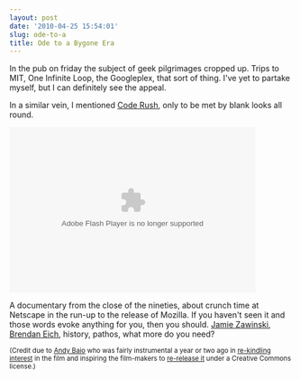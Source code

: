 ```yaml
---
layout: post
date: '2010-04-25 15:54:01'
slug: ode-to-a
title: Ode to a Bygone Era
---
```


In the pub on friday the subject of geek pilgrimages cropped up. Trips to MIT, One Infinite Loop, the Googleplex, that sort of thing. I've yet to partake myself, but I can definitely see the appeal.

In a similar vein, I mentioned [Code Rush][cr], only to be met by blank looks all round.

<div><object classid="clsid:d27cdb6e-ae6d-11cf-96b8-444553540000" width="437" height="293" id="viddler"><param name="movie" value="http://www.viddler.com/player/90571b61/" /><param name="allowscriptaccess" value="always" /><param name="allowfullscreen" value="true" /><param name="flashvars" value="fake=1"/><embed src="http://www.viddler.com/player/90571b61/" width="437" height="293" type="application/x-shockwave-flash" allowscriptaccess="always" allowfullscreen="true" flashvars="fake=1" name="viddler" ></embed></object></div>

A documentary from the close of the nineties, about crunch time at Netscape in the run-up to the release of Mozilla. If you haven't seen it and those words evoke anything for you, then you should. [Jamie Zawinski][jwz], [Brendan Eich][be], history, pathos, what more do you need?

<small>(Credit due to [Andy Baio][ab] who was fairly instrumental a year or two ago in [re-kindling interest][ab1] in the film and inspiring the film-makers to [re-release it][ab2] under a Creative Commons license.)</small>

[cr]: http://www.clickmovement.org/coderush
[jwz]: http://www.jwz.org/
[be]: http://weblogs.mozillazine.org/roadmap/

[ab]: http://waxy.org/
[ab1]: http://waxy.org/2008/06/code_rush/
[ab2]: http://waxy.org/2009/07/code_rush_in_the_creative_commons/